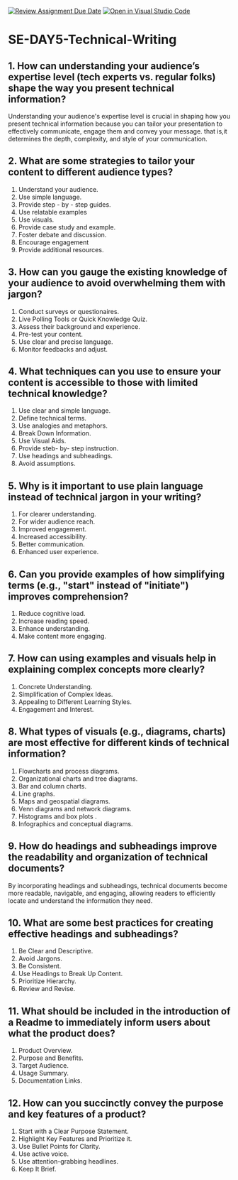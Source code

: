 [![Review Assignment Due Date](https://classroom.github.com/assets/deadline-readme-button-22041afd0340ce965d47ae6ef1cefeee28c7c493a6346c4f15d667ab976d596c.svg)](https://classroom.github.com/a/zsAR-pyY)
[![Open in Visual Studio Code](https://classroom.github.com/assets/open-in-vscode-2e0aaae1b6195c2367325f4f02e2d04e9abb55f0b24a779b69b11b9e10269abc.svg)](https://classroom.github.com/online_ide?assignment_repo_id=15682886&assignment_repo_type=AssignmentRepo)
# SE-DAY5-Technical-Writing
## 1. How can understanding your audience’s expertise level (tech experts vs. regular folks) shape the way you present technical information?
Understanding your audience's expertise level is crucial in shaping how you present technical information because you can tailor your presentation to effectively communicate, engage them and convey your message. that is,it determines the depth, complexity, and style of your communication.

## 2. What are some strategies to tailor your content to different audience types?
1. Understand your audience.
2. Use simple language.
3. Provide step - by - step guides.
4. Use relatable examples
5. Use visuals.
6. Provide case study and example.
7. Foster debate and discussion.
8. Encourage engagement
9. Provide additional resources.

 ## 3. How can you gauge the existing knowledge of your audience to avoid overwhelming them with jargon?
 1. Conduct surveys or questionaires.
 2. Live Polling Tools or Quick Knowledge Quiz.
 3. Assess their background and experience.
 4. Pre-test your content.
 5. Use clear and precise language.
 6. Monitor feedbacks and adjust.

## 4. What techniques can you use to ensure your content is accessible to those with limited technical knowledge?
1. Use clear and simple language.
2. Define technical terms.
3. Use analogies and metaphors.
4. Break Down Information.
5. Use Visual Aids.
6. Provide steb- by- step instruction.
7. Use headings and subheadings.
8. Avoid assumptions.
   
## 5. Why is it important to use plain language instead of technical jargon in your writing?
1. For clearer understanding.
2. For wider audience reach.
3. Improved engagement.
4. Increased accessibility.
5. Better communication.
6. Enhanced user experience.
   
## 6. Can you provide examples of how simplifying terms (e.g., "start" instead of "initiate") improves comprehension?
1. Reduce cognitive load.
2. Increase reading speed.
3. Enhance understanding.
4. Make content more engaging.

## 7. How can using examples and visuals help in explaining complex concepts more clearly?
1. Concrete Understanding.
2. Simplification of Complex Ideas.
3. Appealing to Different Learning Styles.
4. Engagement and Interest.

## 8. What types of visuals (e.g., diagrams, charts) are most effective for different kinds of technical information?
1. Flowcharts and process diagrams.
2. Organizational charts and tree diagrams.
3. Bar and column charts.
4. Line graphs.
5. Maps and geospatial diagrams.
6. Venn diagrams and network diagrams.
7. Histograms and box plots .
8. Infographics and conceptual diagrams.

## 9. How do headings and subheadings improve the readability and organization of technical documents?
By incorporating headings and subheadings, technical documents become more readable, navigable, and engaging, allowing readers to efficiently locate and understand the information they need.

## 10. What are some best practices for creating effective headings and subheadings?
1. Be Clear and Descriptive.
2. Avoid Jargons.
3. Be Consistent.
4. Use Headings to Break Up Content.
5. Prioritize Hierarchy.
6. Review and Revise.
  
## 11. What should be included in the introduction of a Readme to immediately inform users about what the product does?
1.  Product Overview.
2.  Purpose and Benefits.
3.  Target Audience.
4.  Usage Summary.
5.  Documentation Links.

## 12. How can you succinctly convey the purpose and key features of a product?
1.  Start with a Clear Purpose Statement.
2.  Highlight Key Features and Prioritize it.
3.  Use Bullet Points for Clarity.
4.  Use active voice.
5.  Use attention-grabbing headlines.
6.  Keep It Brief.

